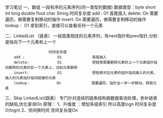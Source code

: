 学习笔记
一、数组
    一段有序的元素序列(同一类型的数据)
    数据类型：byte short int long double flout char String
                    时间复杂度
    add :               O1              首尾插入
    delete:             On              需要遍历，做需要复制移动的操作
    insert:             On              需要遍历，做需要复制移动的操作
    lookup：            O1              拿到索引，直接可以查看任何一个元素

二、LinkedList （链表）
    一段首尾相连的元素序列，有next指针和prev指针,分别是指向下一个元素和上一个

                        时间复杂度
        add :               O1              首尾插入
        delete:             O1              把链表需要删除元素的上一个元素指针指向删除的元素的后一个元素上，当前元素删除
        insert:             O1              把链表对应元素的指针指向插入的元素，插入的元素指针指向链接的元素
        lookup：            On              需要遍历，指针去一步一步移动，获取元素

三、Skip LinkedList(跳表）
    专门针对连续的链表结构做数据查询处理，弥补链表的缺陷,优化查询On
    原理：
        1、升维度 ：增加多级索引   所以高度logn 时间复杂度O(logn)
        2、空间换时间 空间复杂度On